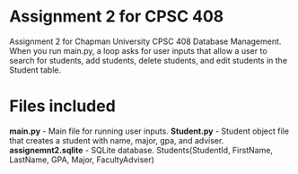 # Assignment 2 for CPSC 408
Assignment 2 for Chapman University CPSC 408 Database Management. When you run main.py, a loop asks for user inputs that allow a user to search for students, add students, delete students, and edit students in the Student table.

# Files included
**main.py** - Main file for running user inputs.
**Student.py** - Student object file that creates a student with name, major, gpa, and adviser.
**assignemnt2.sqlite** - SQLite database. Students(StudentId, FirstName, LastName, GPA, Major, FacultyAdviser)
